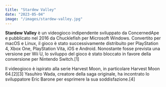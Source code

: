 ```yaml
---
title: "Stardew Valley"
date: "2023-05-04"
image: "/images/stardew-valley.jpg"
---
```


**Stardew Valley** è un videogioco indipendente sviluppato da ConcernedApe e pubblicato nel 2016 da Chucklefish per Microsoft Windows. Convertito per macOS e Linux, il gioco è stato successivamente distribuito per PlayStation 4, Xbox One, PlayStation Vita, iOS e Android. Nonostante fosse prevista una versione per Wii U, lo sviluppo del gioco è stato bloccato in favore della conversione per Nintendo Switch.[1]

Il videogioco è ispirato alla serie Harvest Moon, in particolare Harvest Moon 64.[2][3] Yasuhiro Wada, creatore della saga originale, ha incontrato lo sviluppatore Eric Barone per esprimere la sua soddisfazione.[4]
